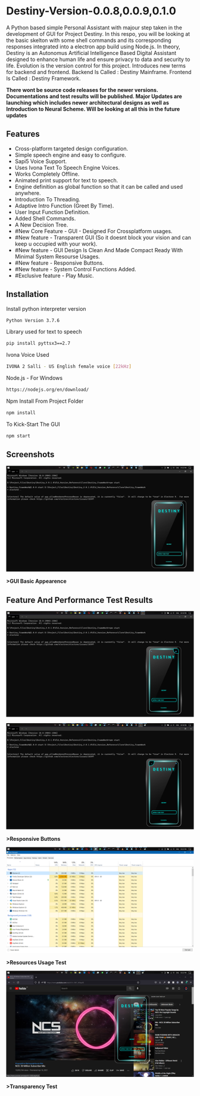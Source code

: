 
# Destiny-Version-0.0.8,0.0.9,0.1.0



A Python based simple Personal Assistant with majour step taken in the development of GUI for Project Destiny.
In this respo, you will be looking at the basic skelton with some shell commands and its corresponding responses integrated into a electron app build using Node.js.
In theory, Destiny is an Autonomus Artificial Intelligence Based Digital Assistant designed to
enhance human life and ensure privacy to data and security to life.
Evolution is the version control for this project. 
Introduces new terms for backend and frontend.
Backend Is Called : Destiny Mainframe.
Frontend Is Called : Destiny Framework.

**There wont be source code releases for the newer versions.
Documentations and test results will be published. Major Updates are launching which includes newer architectural designs as well as Introduction to Neural Scheme. Will be looking at all this in the future updates**
## Features

- Cross-platform targeted design configuration.
- Simple speech engine and easy to configure.
- Sapi5 Voice Support.
- Uses Ivona Text To Speech Engine Voices.
- Works Completely Offline.
- Animated print support for text to speech.
- Engine definition as global function so that it can be called and used anywhere.
- Introduction To Threading.
- Adaptive Intro Function (Greet By Time).
- User Input Function Definition.
- Added Shell Commands.
- A New Decision Tree.
- #New Core Feature - GUI - Designed For Crossplatform usages.
- #New feature - Transparent GUI (So it doesnt block your vision and can keep u occupied with your work).
- #New feature - GUI Design Is Clean And Made Compact Ready With Minimal System Resourse Usages.
- #New feature - Responsive Buttons.
- #New feature - System Control Functions Added.
- #Exclusive feature - Play Music.


## Installation

Install python interpreter version

```bash
Python Version 3.7.6

```
Library used for text to speech

```bash
pip install pyttsx3==2.7

```
Ivona Voice Used
```bash
IVONA 2 Salli - US English female voice [22kHz]

```
Node.js - For Windows
```bash
https://nodejs.org/en/download/

```
Npm Install From Project Folder
```bash
npm install

```
To Kick-Start The GUI
```bash
npm start

```

## Screenshots

![App Screenshot](https://github.com/ODRDLabs/Destiny-Version-0.0.8-0.0.9-0.1.0/blob/main/Screeshots/Test_1.jpg)

**>GUI Basic Appearence**

## Feature And Performance Test Results

![App Screenshot](https://github.com/ODRDLabs/Destiny-Version-0.0.8-0.0.9-0.1.0/blob/main/Screeshots/Test_2.png)

![App Screenshot](https://github.com/ODRDLabs/Destiny-Version-0.0.8-0.0.9-0.1.0/blob/main/Screeshots/Test_3.png)

**>Responsive Buttons**

![App Screenshot](https://github.com/ODRDLabs/Destiny-Version-0.0.8-0.0.9-0.1.0/blob/main/Screeshots/Test_4.png)

**>Resources Usage Test**

![App Screenshot](https://github.com/ODRDLabs/Destiny-Version-0.0.8-0.0.9-0.1.0/blob/main/Screeshots/Test_5.png)

**>Transparency Test**
